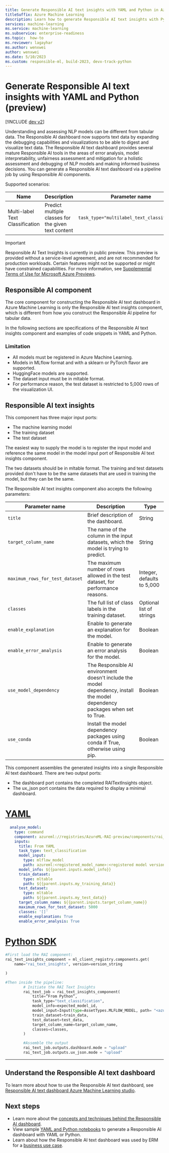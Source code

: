 ```yaml
---
title: Generate Responsible AI text insights with YAML and Python in Azure Machine Learning
titleSuffix: Azure Machine Learning
description: Learn how to generate Responsible AI text insights with Python and YAML in Azure Machine Learning.
services: machine-learning
ms.service: machine-learning
ms.subservice: enterprise-readiness
ms.topic:  how-to
ms.reviewer: lagayhar
ms.author: wenxwei
author: wenxwei
ms.date: 5/10/2023
ms.custom: responsible-ml, build-2023, devx-track-python
---
```


# Generate Responsible AI text insights with YAML and Python (preview)

[!INCLUDE [dev v2](includes/machine-learning-dev-v2.md)]

Understanding and assessing NLP models can be different from tabular data. The Responsible AI dashboard now supports text data by expanding the debugging capabilities and visualizations to be able to digest and visualize text data. The Responsible AI text dashboard provides several mature Responsible AI tools in the areas of error analysis, model interpretability, unfairness assessment and mitigation for a holistic assessment and debugging of NLP models and making informed business decisions. You can generate a Responsible AI text dashboard via a pipeline job by using Responsible AI components.


Supported scenarios:  

| Name                            | Description                                         | Parameter name                              |
|---------------------------------|-----------------------------------------------------|---------------------------------------------|
| Multi-label Text Classification | Predict multiple classes for the given text content | `task_type="multilabel_text_classification` |

> [!IMPORTANT]
> Responsible AI Text Insights is currently in public preview. This preview is provided without a service-level agreement, and are not recommended for production workloads. Certain features might not be supported or might have constrained capabilities.
> For more information, see [Supplemental Terms of Use for Microsoft Azure Previews](https://azure.microsoft.com/support/legal/preview-supplemental-terms/).

## Responsible AI component

The core component for constructing the Responsible AI text dashboard in Azure Machine Learning is only the Responsible AI text insights component, which is different from how you construct the Responsible AI pipeline for tabular data.

In the following sections are specifications of the Responsible AI text insights component and examples of code snippets in YAML and Python.

### Limitation  

- All models must be registered in Azure Machine Learning.  
- Models in MLflow format and with a sklearn or PyTorch flavor are supported.
- HuggingFace models are supported.  
- The dataset input must be in mltable format.  
- For performance reason, the test dataset is restricted to 5,000 rows of the visualization UI.  

## Responsible AI text insights

This component has three major input ports:

- The machine learning model
- The training dataset
- The test dataset

The easiest way to supply the model is to register the input model and reference the same model in the model input port of Responsible AI text insights component.  

The two datasets should be in mltable format. The training and test datasets provided don't have to be the same datasets that are used in training the model, but they can be the same. 

The Responsible AI text insights component also accepts the following parameters:

| Parameter name | Description | Type |
|----------------|-------------|------|
| `title` | Brief description of the dashboard. | String |
| `target_column_name` | The name of the column in the input datasets, which the model is trying to predict. | String |
| `maximum_rows_for_test_dataset` | The maximum number of rows allowed in the test dataset, for performance reasons. | Integer, defaults to 5,000 |
| `classes` | The full list of class labels in the training dataset. | Optional list of strings |
| `enable_explanation` | Enable to generate an explanation for the model.  | Boolean |
| `enable_error_analysis` | Enable to generate an error analysis for the model.  | Boolean|
| `use_model_dependency` | The  Responsible AI environment doesn't include the model dependency, install the model dependency packages when set to True.  | Boolean |
| `use_conda` | Install the model dependency packages using conda if True, otherwise using pip.  | Boolean |

This component assembles the generated insights into a single Responsible AI text dashboard. There are two output ports:

- The dashboard port contains the completed RAITextInsights object.
- The ux_json port contains the data required to display a minimal dashboard.

# [YAML](#tab/yaml)

```yml
  analyse_model: 
    type: command 
    component: azureml://registries/AzureML-RAI-preview/components/rai_text_insights/versions/2 
    inputs: 
      title: From YAML  
      task_type: text_classification 
      model_input: 
        type: mlflow_model 
        path: azureml:<registered_model_name>:<registered model version> 
      model_info: ${{parent.inputs.model_info}} 
      train_dataset: 
        type: mltable 
        path: ${{parent.inputs.my_training_data}} 
      test_dataset: 
        type: mltable 
        path: ${{parent.inputs.my_test_data}} 
      target_column_name: ${{parent.inputs.target_column_name}} 
      maximum_rows_for_test_dataset: 5000 
      classes: '[]' 
      enable_explanation: True 
      enable_error_analysis: True 

```

# [Python SDK](#tab/python)

```python
#First load the RAI component:  
rai_text_insights_component = ml_client_registry.components.get( 
    name="rai_text_insights", version=version_string 

) 

#Then inside the pipeline:  
        # Initiate the RAI Text Insights 
        rai_text_job = rai_text_insights_component( 
            title=”From Python”, 
            task_type="text_classification", 
            model_info=expected_model_id, 
            model_input=Input(type=AssetTypes.MLFLOW_MODEL, path= "<azureml:model_name:model_id>"), 
            train_dataset=train_data, 
            test_dataset=test_data, 
            target_column_name=target_column_name, 
            classes=classes, 
        ) 

        #Assemble the output 
        rai_text_job.outputs.dashboard.mode = "upload" 
        rai_text_job.outputs.ux_json.mode = "upload" 
```
---

## Understand the Responsible AI text dashboard

To learn more about how to use the Responsible AI text dashboard, see [Responsible AI text dashboard Azure Machine Learning studio](how-to-responsible-ai-text-dashboard.md).

## Next steps

- Learn more about the [concepts and techniques behind the Responsible AI dashboard](concept-responsible-ai-dashboard.md).
- View sample [YAML and Python notebooks](https://github.com/Azure/azureml-examples/tree/main/sdk/python/responsible-ai) to generate a Responsible AI dashboard with YAML or Python.
- Learn about how the Responsible AI text dashboard was used by ERM for a [business use case](https://aka.ms/erm-customer-story).
